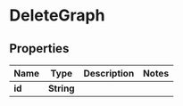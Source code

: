

# DeleteGraph


## Properties

Name | Type | Description | Notes
------------ | ------------- | ------------- | -------------
**id** | **String** |  | 



